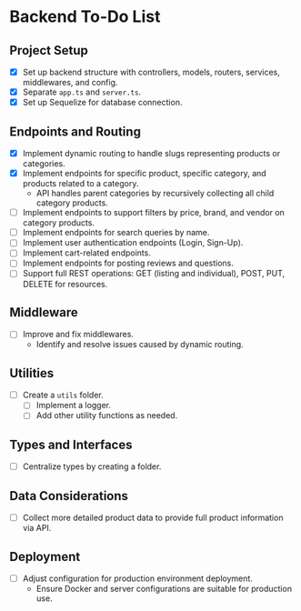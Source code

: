 # Backend To-Do List

## Project Setup

- [x] Set up backend structure with controllers, models, routers, services, middlewares, and config.
- [x] Separate `app.ts` and `server.ts`.
- [x] Set up Sequelize for database connection.

## Endpoints and Routing

- [x] Implement dynamic routing to handle slugs representing products or categories.
- [x] Implement endpoints for specific product, specific category, and products related to a category.
  - API handles parent categories by recursively collecting all child category products.
- [ ] Implement endpoints to support filters by price, brand, and vendor on category products.
- [ ] Implement endpoints for search queries by name.
- [ ] Implement user authentication endpoints (Login, Sign-Up).
- [ ] Implement cart-related endpoints.
- [ ] Implement endpoints for posting reviews and questions.
- [ ] Support full REST operations: GET (listing and individual), POST, PUT, DELETE for resources.

## Middleware

- [ ] Improve and fix middlewares.
  - Identify and resolve issues caused by dynamic routing.

## Utilities

- [ ] Create a `utils` folder.
  - [ ] Implement a logger.
  - [ ] Add other utility functions as needed.

## Types and Interfaces

- [ ] Centralize types by creating a folder.

## Data Considerations

- [ ] Collect more detailed product data to provide full product information via API.

## Deployment

- [ ] Adjust configuration for production environment deployment.
  - Ensure Docker and server configurations are suitable for production use.
